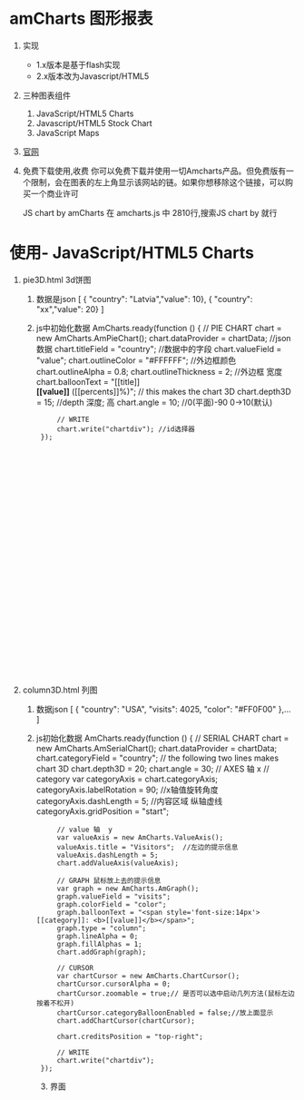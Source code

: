 # amCharts 图形报表 #
1. 实现
	* 1.x版本是基于flash实现
	* 2.x版本改为Javascript/HTML5
2. 三种图表组件
	1. JavaScript/HTML5 Charts
	2. Javascript/HTML5 Stock Chart
	3. JavaScript Maps
3. [官网](https://www.amcharts.com/)
4. 免费下载使用,收费
	你可以免费下载并使用一切Amcharts产品。但免费版有一个限制，会在图表的左上角显示该网站的链。如果你想移除这个链接，可以购买一个商业许可

	JS chart by amCharts 在 amcharts.js 中 2810行,搜索JS chart by 就行


# 使用- JavaScript/HTML5 Charts #
1. pie3D.html 3d饼图
	1. 数据是json
		[
			{ "country": "Latvia","value": 10},
			{ "country": "xx","value": 20}
		]
	2. js中初始化数据
            AmCharts.ready(function () {
                // PIE CHART
                chart = new AmCharts.AmPieChart();
                chart.dataProvider = chartData; //json数据
                chart.titleField = "country";  //数据中的字段
                chart.valueField = "value";
                chart.outlineColor = "#FFFFFF"; //外边框颜色
                chart.outlineAlpha = 0.8;
                chart.outlineThickness = 2; //外边框 宽度
                chart.balloonText = "[[title]]<br><span style='font-size:14px'><b>[[value]]</b> ([[percents]]%)</span>";
                // this makes the chart 3D
                chart.depth3D = 15;  //depth 深度;  高
                chart.angle = 10;	//0(平面)-90   0->10(默认)  

                // WRITE
                chart.write("chartdiv"); //id选择器
            });

    <body>
        <div id="chartdiv" style="width: 100%; height: 400px;"></div>
    </body>

2. column3D.html  列图
	1. 数据json
		[
                {
                    "country": "USA",
                    "visits": 4025,
                    "color": "#FF0F00"
                },...
		]
	2. js初始化数据
		   AmCharts.ready(function () {
                // SERIAL CHART
                chart = new AmCharts.AmSerialChart();
                chart.dataProvider = chartData;
                chart.categoryField = "country";
                // the following two lines makes chart 3D
                chart.depth3D = 20;
                chart.angle = 30;
                // AXES 轴  x
                // category
                var categoryAxis = chart.categoryAxis;
                categoryAxis.labelRotation = 90; //x轴值旋转角度
                categoryAxis.dashLength = 5;	//内容区域 纵轴虚线
                categoryAxis.gridPosition = "start";

                // value 轴  y
                var valueAxis = new AmCharts.ValueAxis();
                valueAxis.title = "Visitors";  //左边的提示信息
                valueAxis.dashLength = 5;
                chart.addValueAxis(valueAxis);

                // GRAPH 鼠标放上去的提示信息
                var graph = new AmCharts.AmGraph();
                graph.valueField = "visits";
                graph.colorField = "color";
                graph.balloonText = "<span style='font-size:14px'>[[category]]: <b>[[value]]</b></span>";
                graph.type = "column";
                graph.lineAlpha = 0;
                graph.fillAlphas = 1;
                chart.addGraph(graph);

                // CURSOR
                var chartCursor = new AmCharts.ChartCursor();
                chartCursor.cursorAlpha = 0;
                chartCursor.zoomable = true;// 是否可以选中启动几列方法(鼠标左边按着不松开)
                chartCursor.categoryBalloonEnabled = false;//放上面显示
                chart.addChartCursor(chartCursor);

                chart.creditsPosition = "top-right";

                // WRITE
                chart.write("chartdiv");
            });
		3. 界面
			<div id="chartdiv" style="width: 100%; height: 400px;"></div>